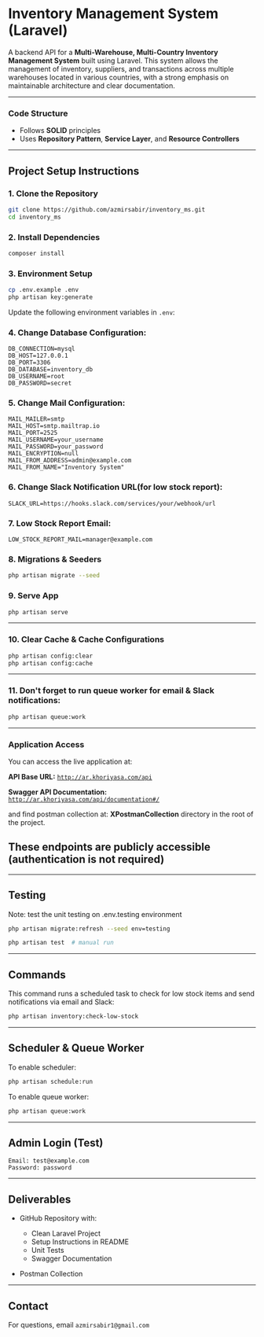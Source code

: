 # Inventory Management System (Laravel)

A backend API for a **Multi-Warehouse, Multi-Country Inventory Management System** built using Laravel. This system allows the management of inventory, suppliers, and transactions across multiple warehouses located in various countries, with a strong emphasis on maintainable architecture and clear documentation.

---

### Code Structure

* Follows **SOLID** principles
* Uses **Repository Pattern**, **Service Layer**, and **Resource Controllers**

---

## Project Setup Instructions

### 1. Clone the Repository

```bash
git clone https://github.com/azmirsabir/inventory_ms.git
cd inventory_ms
```

### 2. Install Dependencies

```bash
composer install
```

### 3. Environment Setup

```bash
cp .env.example .env
php artisan key:generate
```

Update the following environment variables in `.env`:

### 4. Change Database Configuration:

```env
DB_CONNECTION=mysql
DB_HOST=127.0.0.1
DB_PORT=3306
DB_DATABASE=inventory_db
DB_USERNAME=root
DB_PASSWORD=secret
```

### 5. Change Mail Configuration:

```env
MAIL_MAILER=smtp
MAIL_HOST=smtp.mailtrap.io
MAIL_PORT=2525
MAIL_USERNAME=your_username
MAIL_PASSWORD=your_password
MAIL_ENCRYPTION=null
MAIL_FROM_ADDRESS=admin@example.com
MAIL_FROM_NAME="Inventory System"
```

### 6. Change Slack Notification URL(for low stock report):

```env
SLACK_URL=https://hooks.slack.com/services/your/webhook/url
```

### 7. Low Stock Report Email:

```env
LOW_STOCK_REPORT_MAIL=manager@example.com
```

### 8. Migrations & Seeders

```bash
php artisan migrate --seed
```

### 9. Serve App

```bash
php artisan serve
```

---
### 10. Clear Cache & Cache Configurations

```bash
php artisan config:clear
php artisan config:cache
```

---

### 11. Don't forget to run queue worker for email & Slack notifications:

```bash
php artisan queue:work
```

---


### Application Access

You can access the live application at:

**API Base URL:** [`http://ar.khoriyasa.com/api`](http://ar.khoriyasa.com/api)

**Swagger API Documentation:** [`http://ar.khoriyasa.com/api/documentation#/`](http://ar.khoriyasa.com/api/documentation#/)

and find postman collection at: **XPostmanCollection** directory in the root of the project.

## These endpoints are publicly accessible (authentication is not required)

---

## Testing

Note: test the unit testing on .env.testing environment

```bash
php artisan migrate:refresh --seed env=testing
```

```bash
php artisan test  # manual run
```

---

## Commands
This command runs a scheduled task to check for low stock items and send notifications via email and Slack:
```bash
php artisan inventory:check-low-stock 
```

---

## Scheduler & Queue Worker
To enable scheduler:

```bash
php artisan schedule:run
```

To enable queue worker:

```bash
php artisan queue:work
```
---

## Admin Login (Test)

```text
Email: test@example.com
Password: password
```

---

## Deliverables

* GitHub Repository with:

    * Clean Laravel Project
    * Setup Instructions in README
    * Unit Tests
    * Swagger Documentation
* Postman Collection

---

## Contact

For questions, email `azmirsabir1@gmail.com`